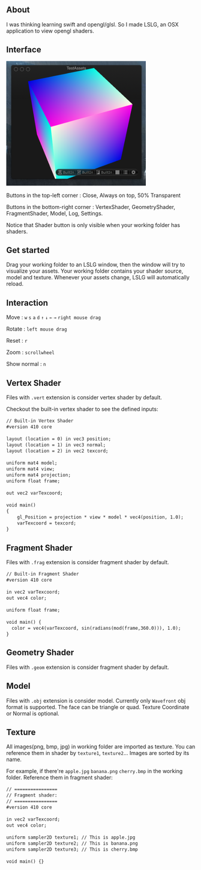 About
----------
I was thinking learning swift and opengl/glsl. So I made LSLG, an OSX application to view opengl shaders.


Interface
----------
<img src="https://raw.githubusercontent.com/WarWithinMe/LSLG/master/Screenshot.png" width="372">

Buttons in the top-left corner : Close, Always on top, 50% Transparent

Buttons in the bottom-right corner : VertexShader, GeometryShader, FragmentShader, Model, Log, Settings.

Notice that Shader button is only visible when your working folder has shaders.


Get started
----------
Drag your working folder to an LSLG window, then the window will try to visualize your assets.
Your working folder contains your shader source, model and texture.
Whenever your assets change, LSLG will automatically reload.


Interaction
----------
Move : `w` `s` `a` `d` `↑` `↓` `←` `→` `right mouse drag`

Rotate : `left mouse drag`

Reset : `r`

Zoom  : `scrollwheel`

Show normal : `n`


Vertex Shader
----------
Files with `.vert` extension is consider vertex shader by default.

Checkout the built-in vertex shader to see the defined inputs:
```
// Built-in Vertex Shader
#version 410 core

layout (location = 0) in vec3 position;
layout (location = 1) in vec3 normal;
layout (location = 2) in vec2 texcord;

uniform mat4 model;
uniform mat4 view;
uniform mat4 projection;
uniform float frame;

out vec2 varTexcoord;

void main()
{
    gl_Position = projection * view * model * vec4(position, 1.0);
    varTexcoord = texcord;
}
```

Fragment Shader
----------
Files with `.frag` extension is consider fragment shader by default.
```
// Built-in Fragment Shader
#version 410 core

in vec2 varTexcoord;
out vec4 color;

uniform float frame;

void main() {
  color = vec4(varTexcoord, sin(radians(mod(frame,360.0))), 1.0);
}
```

Geometry Shader
----------
Files with `.geom` extension is consider fragment shader by default.


Model
----------
Files with `.obj` extension is consider model. Currently only `Wavefront` obj format is supported.
The face can be triangle or quad. Texture Coordinate or Normal is optional.


Texture
----------
All images(png, bmp, jpg) in working folder are imported as texture.
You can reference them in shader by `texture1`, `texture2`...
Images are sorted by its name.

For example, if there're `apple.jpg` `banana.png` `cherry.bmp` in the working folder.
Reference them in fragment shader:
```
// ================
// Fragment shader:
// ================
#version 410 core

in vec2 varTexcoord;
out vec4 color;

uniform sampler2D texture1; // This is apple.jpg
uniform sampler2D texture2; // This is banana.png
uniform sampler2D texture3; // This is cherry.bmp

void main() {}
```
